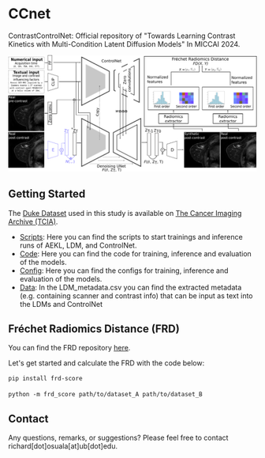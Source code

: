# CCnet
ContrastControlNet: Official repository of "Towards Learning Contrast Kinetics with Multi-Condition Latent Diffusion Models"
In MICCAI 2024.


![method](docs/method.png)


## Getting Started

The [Duke Dataset](https://sites.duke.edu/mazurowski/resources/breast-cancer-mri-dataset/) used in this study is available on [The Cancer Imaging Archive (TCIA)](https://wiki.cancerimagingarchive.net/pages/viewpage.action?pageId=70226903).


- [Scripts](src/bash/): Here you can find the scripts to start trainings and inference runs of AEKL, LDM, and ControlNet.
- [Code](src/python/): Here you can find the code for training, inference and evaluation of the models.
- [Config](configs/): Here you can find the configs for training, inference and evaluation of the models.
- [Data](data/): In the LDM_metadata.csv you can find the extracted metadata (e.g. containing scanner and contrast info) that can be input as text into the LDMs and ControlNet


## Fréchet Radiomics Distance (FRD)

You can find the FRD repository [here](https://github.com/RichardObi/frd-score). 

Let's get started and calculate the FRD with the code below: 

```
pip install frd-score

python -m frd_score path/to/dataset_A path/to/dataset_B
```

## Contact

Any questions, remarks, or suggestions? Please feel free to contact richard[dot]osuala[at]ub[dot]edu.


